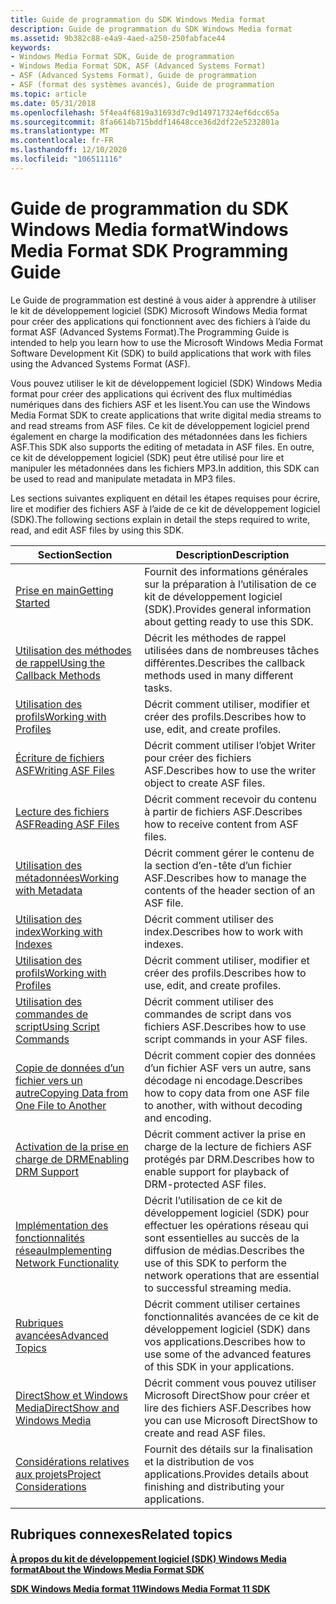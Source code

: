 ```yaml
---
title: Guide de programmation du SDK Windows Media format
description: Guide de programmation du SDK Windows Media format
ms.assetid: 9b382c88-e4a9-4aed-a250-250fabface44
keywords:
- Windows Media Format SDK, Guide de programmation
- Windows Media Format SDK, ASF (Advanced Systems Format)
- ASF (Advanced Systems Format), Guide de programmation
- ASF (format des systèmes avancés), Guide de programmation
ms.topic: article
ms.date: 05/31/2018
ms.openlocfilehash: 5f4ea4f6819a31693d7c9d149717324ef6dcc65a
ms.sourcegitcommit: 8fa6614b715bddf14648cce36d2df22e5232801a
ms.translationtype: MT
ms.contentlocale: fr-FR
ms.lasthandoff: 12/10/2020
ms.locfileid: "106511116"
---
```

# <a name="windows-media-format-sdk-programming-guide"></a><span data-ttu-id="767bb-107">Guide de programmation du SDK Windows Media format</span><span class="sxs-lookup"><span data-stu-id="767bb-107">Windows Media Format SDK Programming Guide</span></span>

<span data-ttu-id="767bb-108">Le Guide de programmation est destiné à vous aider à apprendre à utiliser le kit de développement logiciel (SDK) Microsoft Windows Media format pour créer des applications qui fonctionnent avec des fichiers à l’aide du format ASF (Advanced Systems Format).</span><span class="sxs-lookup"><span data-stu-id="767bb-108">The Programming Guide is intended to help you learn how to use the Microsoft Windows Media Format Software Development Kit (SDK) to build applications that work with files using the Advanced Systems Format (ASF).</span></span>

<span data-ttu-id="767bb-109">Vous pouvez utiliser le kit de développement logiciel (SDK) Windows Media format pour créer des applications qui écrivent des flux multimédias numériques dans des fichiers ASF et les lisent.</span><span class="sxs-lookup"><span data-stu-id="767bb-109">You can use the Windows Media Format SDK to create applications that write digital media streams to and read streams from ASF files.</span></span> <span data-ttu-id="767bb-110">Ce kit de développement logiciel prend également en charge la modification des métadonnées dans les fichiers ASF.</span><span class="sxs-lookup"><span data-stu-id="767bb-110">This SDK also supports the editing of metadata in ASF files.</span></span> <span data-ttu-id="767bb-111">En outre, ce kit de développement logiciel (SDK) peut être utilisé pour lire et manipuler les métadonnées dans les fichiers MP3.</span><span class="sxs-lookup"><span data-stu-id="767bb-111">In addition, this SDK can be used to read and manipulate metadata in MP3 files.</span></span>

<span data-ttu-id="767bb-112">Les sections suivantes expliquent en détail les étapes requises pour écrire, lire et modifier des fichiers ASF à l’aide de ce kit de développement logiciel (SDK).</span><span class="sxs-lookup"><span data-stu-id="767bb-112">The following sections explain in detail the steps required to write, read, and edit ASF files by using this SDK.</span></span>



| <span data-ttu-id="767bb-113">Section</span><span class="sxs-lookup"><span data-stu-id="767bb-113">Section</span></span>                                                                            | <span data-ttu-id="767bb-114">Description</span><span class="sxs-lookup"><span data-stu-id="767bb-114">Description</span></span>                                                                                                       |
|------------------------------------------------------------------------------------|-------------------------------------------------------------------------------------------------------------------|
| [<span data-ttu-id="767bb-115">Prise en main</span><span class="sxs-lookup"><span data-stu-id="767bb-115">Getting Started</span></span>](getting-started.md)                                             | <span data-ttu-id="767bb-116">Fournit des informations générales sur la préparation à l’utilisation de ce kit de développement logiciel (SDK).</span><span class="sxs-lookup"><span data-stu-id="767bb-116">Provides general information about getting ready to use this SDK.</span></span>                                                 |
| [<span data-ttu-id="767bb-117">Utilisation des méthodes de rappel</span><span class="sxs-lookup"><span data-stu-id="767bb-117">Using the Callback Methods</span></span>](using-the-callback-methods.md)                       | <span data-ttu-id="767bb-118">Décrit les méthodes de rappel utilisées dans de nombreuses tâches différentes.</span><span class="sxs-lookup"><span data-stu-id="767bb-118">Describes the callback methods used in many different tasks.</span></span>                                                      |
| [<span data-ttu-id="767bb-119">Utilisation des profils</span><span class="sxs-lookup"><span data-stu-id="767bb-119">Working with Profiles</span></span>](working-with-profiles.md)                                 | <span data-ttu-id="767bb-120">Décrit comment utiliser, modifier et créer des profils.</span><span class="sxs-lookup"><span data-stu-id="767bb-120">Describes how to use, edit, and create profiles.</span></span>                                                                  |
| [<span data-ttu-id="767bb-121">Écriture de fichiers ASF</span><span class="sxs-lookup"><span data-stu-id="767bb-121">Writing ASF Files</span></span>](writing-asf-files.md)                                         | <span data-ttu-id="767bb-122">Décrit comment utiliser l’objet Writer pour créer des fichiers ASF.</span><span class="sxs-lookup"><span data-stu-id="767bb-122">Describes how to use the writer object to create ASF files.</span></span>                                                       |
| [<span data-ttu-id="767bb-123">Lecture des fichiers ASF</span><span class="sxs-lookup"><span data-stu-id="767bb-123">Reading ASF Files</span></span>](reading-asf-files.md)                                         | <span data-ttu-id="767bb-124">Décrit comment recevoir du contenu à partir de fichiers ASF.</span><span class="sxs-lookup"><span data-stu-id="767bb-124">Describes how to receive content from ASF files.</span></span>                                                                  |
| [<span data-ttu-id="767bb-125">Utilisation des métadonnées</span><span class="sxs-lookup"><span data-stu-id="767bb-125">Working with Metadata</span></span>](working-with-metadata.md)                                 | <span data-ttu-id="767bb-126">Décrit comment gérer le contenu de la section d’en-tête d’un fichier ASF.</span><span class="sxs-lookup"><span data-stu-id="767bb-126">Describes how to manage the contents of the header section of an ASF file.</span></span>                                        |
| [<span data-ttu-id="767bb-127">Utilisation des index</span><span class="sxs-lookup"><span data-stu-id="767bb-127">Working with Indexes</span></span>](working-with-indexes.md)                                   | <span data-ttu-id="767bb-128">Décrit comment utiliser des index.</span><span class="sxs-lookup"><span data-stu-id="767bb-128">Describes how to work with indexes.</span></span>                                                                               |
| [<span data-ttu-id="767bb-129">Utilisation des profils</span><span class="sxs-lookup"><span data-stu-id="767bb-129">Working with Profiles</span></span>](working-with-profiles.md)                                 | <span data-ttu-id="767bb-130">Décrit comment utiliser, modifier et créer des profils.</span><span class="sxs-lookup"><span data-stu-id="767bb-130">Describes how to use, edit, and create profiles.</span></span>                                                                  |
| [<span data-ttu-id="767bb-131">Utilisation des commandes de script</span><span class="sxs-lookup"><span data-stu-id="767bb-131">Using Script Commands</span></span>](using-script-commands.md)                                 | <span data-ttu-id="767bb-132">Décrit comment utiliser des commandes de script dans vos fichiers ASF.</span><span class="sxs-lookup"><span data-stu-id="767bb-132">Describes how to use script commands in your ASF files.</span></span>                                                           |
| [<span data-ttu-id="767bb-133">Copie de données d’un fichier vers un autre</span><span class="sxs-lookup"><span data-stu-id="767bb-133">Copying Data from One File to Another</span></span>](copying-data-from-one-file-to-another.md) | <span data-ttu-id="767bb-134">Décrit comment copier des données d’un fichier ASF vers un autre, sans décodage ni encodage.</span><span class="sxs-lookup"><span data-stu-id="767bb-134">Describes how to copy data from one ASF file to another, with without decoding and encoding.</span></span>                      |
| [<span data-ttu-id="767bb-135">Activation de la prise en charge de DRM</span><span class="sxs-lookup"><span data-stu-id="767bb-135">Enabling DRM Support</span></span>](enabling-drm-support.md)                                   | <span data-ttu-id="767bb-136">Décrit comment activer la prise en charge de la lecture de fichiers ASF protégés par DRM.</span><span class="sxs-lookup"><span data-stu-id="767bb-136">Describes how to enable support for playback of DRM-protected ASF files.</span></span>                                          |
| [<span data-ttu-id="767bb-137">Implémentation des fonctionnalités réseau</span><span class="sxs-lookup"><span data-stu-id="767bb-137">Implementing Network Functionality</span></span>](implementing-network-functionality.md)       | <span data-ttu-id="767bb-138">Décrit l’utilisation de ce kit de développement logiciel (SDK) pour effectuer les opérations réseau qui sont essentielles au succès de la diffusion de médias.</span><span class="sxs-lookup"><span data-stu-id="767bb-138">Describes the use of this SDK to perform the network operations that are essential to successful streaming media.</span></span> |
| [<span data-ttu-id="767bb-139">Rubriques avancées</span><span class="sxs-lookup"><span data-stu-id="767bb-139">Advanced Topics</span></span>](advanced-topics.md)                                             | <span data-ttu-id="767bb-140">Décrit comment utiliser certaines fonctionnalités avancées de ce kit de développement logiciel (SDK) dans vos applications.</span><span class="sxs-lookup"><span data-stu-id="767bb-140">Describes how to use some of the advanced features of this SDK in your applications.</span></span>                              |
| [<span data-ttu-id="767bb-141">DirectShow et Windows Media</span><span class="sxs-lookup"><span data-stu-id="767bb-141">DirectShow and Windows Media</span></span>](directshow-and-windows-media.md)                   | <span data-ttu-id="767bb-142">Décrit comment vous pouvez utiliser Microsoft DirectShow pour créer et lire des fichiers ASF.</span><span class="sxs-lookup"><span data-stu-id="767bb-142">Describes how you can use Microsoft DirectShow to create and read ASF files.</span></span>                                      |
| [<span data-ttu-id="767bb-143">Considérations relatives aux projets</span><span class="sxs-lookup"><span data-stu-id="767bb-143">Project Considerations</span></span>](project-considerations.md)                               | <span data-ttu-id="767bb-144">Fournit des détails sur la finalisation et la distribution de vos applications.</span><span class="sxs-lookup"><span data-stu-id="767bb-144">Provides details about finishing and distributing your applications.</span></span>                                              |



 

## <a name="related-topics"></a><span data-ttu-id="767bb-145">Rubriques connexes</span><span class="sxs-lookup"><span data-stu-id="767bb-145">Related topics</span></span>

<dl> <dt>

[<span data-ttu-id="767bb-146">**À propos du kit de développement logiciel (SDK) Windows Media format**</span><span class="sxs-lookup"><span data-stu-id="767bb-146">**About the Windows Media Format SDK**</span></span>](about-the-windows-media-format-sdk.md)
</dt> <dt>

[<span data-ttu-id="767bb-147">**SDK Windows Media format 11**</span><span class="sxs-lookup"><span data-stu-id="767bb-147">**Windows Media Format 11 SDK**</span></span>](windows-media-format-11-sdk.md)
</dt> </dl>

 

 




